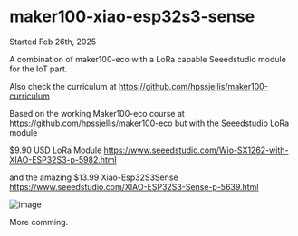 # maker100-xiao-esp32s3-sense

Started Feb 26th, 2025

A combination of maker100-eco with a LoRa capable Seeedstudio module for the IoT part.

Also check the curriculum at https://github.com/hpssjellis/maker100-curriculum


Based on the working Maker100-eco course at https://github.com/hpssjellis/maker100-eco but with the Seeedstudio LoRa module  


$9.90 USD LoRa Module https://www.seeedstudio.com/Wio-SX1262-with-XIAO-ESP32S3-p-5982.html

and the amazing $13.99 Xiao-Esp32S3Sense   https://www.seeedstudio.com/XIAO-ESP32S3-Sense-p-5639.html

![image](https://github.com/user-attachments/assets/5bb9f204-d206-43c6-a4c4-84933e369dcf)


More comming.
